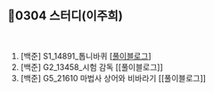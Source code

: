 
## 📘0304 스터디(이주희)
</br>

1. [백준] S1_14891_톱니바퀴 [[풀이블로그](https://velog.io/@erin_lee/BOJ-14891.-%ED%86%B1%EB%8B%88%EB%B0%94%ED%80%B4)]
2. [백준] G2_13458_시험 감독 [[풀이블로그]]
3. [백준] G5_21610 마법사 상어와 비바라기 [[풀이블로그]]
